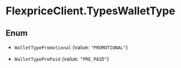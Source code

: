 # FlexpriceClient.TypesWalletType

## Enum


* `WalletTypePromotional` (value: `"PROMOTIONAL"`)

* `WalletTypePrePaid` (value: `"PRE_PAID"`)


